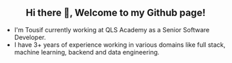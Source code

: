 <h2 align="center">Hi there 👋, Welcome to my Github page!</h2>
<ul>
  <li>I'm Tousif currently working at QLS Academy as a Senior Software Developer.</li>
  <li>I have 3+ years of experience working in various domains like full stack, machine learning, backend and data engineering.</li>
</ul>
